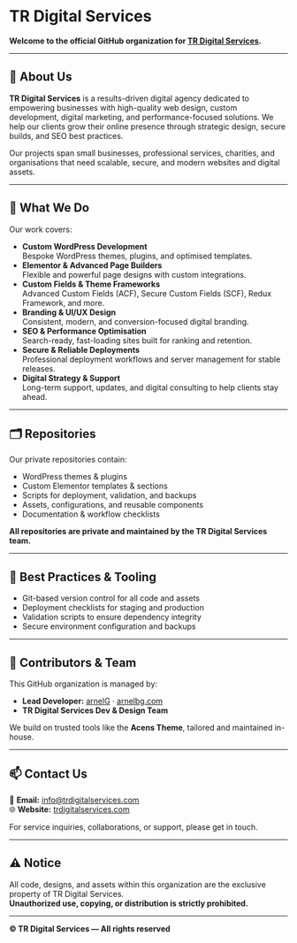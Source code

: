 # TR Digital Services

**Welcome to the official GitHub organization for [TR Digital Services](https://trdigitalservices.com/).**

---

## 🚀 About Us

**TR Digital Services** is a results-driven digital agency dedicated to empowering businesses with high-quality web design, custom development, digital marketing, and performance-focused solutions. We help our clients grow their online presence through strategic design, secure builds, and SEO best practices.

Our projects span small businesses, professional services, charities, and organisations that need scalable, secure, and modern websites and digital assets.

---

## 💼 What We Do

Our work covers:

- **Custom WordPress Development**  
  Bespoke WordPress themes, plugins, and optimised templates.
- **Elementor & Advanced Page Builders**  
  Flexible and powerful page designs with custom integrations.
- **Custom Fields & Theme Frameworks**  
  Advanced Custom Fields (ACF), Secure Custom Fields (SCF), Redux Framework, and more.
- **Branding & UI/UX Design**  
  Consistent, modern, and conversion-focused digital branding.
- **SEO & Performance Optimisation**  
  Search-ready, fast-loading sites built for ranking and retention.
- **Secure & Reliable Deployments**  
  Professional deployment workflows and server management for stable releases.
- **Digital Strategy & Support**  
  Long-term support, updates, and digital consulting to help clients stay ahead.

---

## 🗂️ Repositories

Our private repositories contain:

- WordPress themes & plugins
- Custom Elementor templates & sections
- Scripts for deployment, validation, and backups
- Assets, configurations, and reusable components
- Documentation & workflow checklists

**All repositories are private and maintained by the TR Digital Services team.**

---

## 🧩 Best Practices & Tooling

- Git-based version control for all code and assets
- Deployment checklists for staging and production
- Validation scripts to ensure dependency integrity
- Secure environment configuration and backups

---

## 👥 Contributors & Team

This GitHub organization is managed by:

- **Lead Developer:** [arnelG](https://github.com/wikiwyrhead) · [arnelbg.com](https://arnelbg.com)
- **TR Digital Services Dev & Design Team**

We build on trusted tools like the **Acens Theme**, tailored and maintained in-house.

---

## 📫 Contact Us

💌 **Email:** [info@trdigitalservices.com](mailto:info@trdigitalservices.com)  
🌐 **Website:** [trdigitalservices.com](https://trdigitalservices.com)

For service inquiries, collaborations, or support, please get in touch.

---

## ⚠️ Notice

All code, designs, and assets within this organization are the exclusive property of TR Digital Services.  
**Unauthorized use, copying, or distribution is strictly prohibited.**

---

**© TR Digital Services — All rights reserved**
